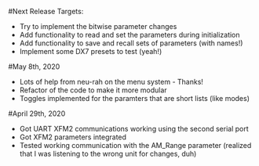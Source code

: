 #Next Release Targets:
- Try to implement the bitwise parameter changes
- Add functionality to read and set the parameters during initialization
- Add functionality to save and recall sets of parameters (with names!)
- Implement some DX7 presets to test (yeah!)

#May 8th, 2020
- Lots of help from neu-rah on the menu system - Thanks!
- Refactor of the code to make it more modular
- Toggles implemented for the paramters that are short lists (like modes)

#April 29th, 2020
- Got UART XFM2 communications working using the second serial port
- Got XFM2 parameters integrated
- Tested working communication with the AM_Range parameter (realized that I was listening to the wrong unit for changes, duh)
